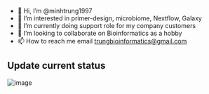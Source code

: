 - 👋 Hi, I’m @minhtrung1997
- 👀 I’m interested in primer-design, microbiome, Nextflow, Galaxy
- 🌱 I’m currently doing support role for my company customers
- 💞️ I’m looking to collaborate on Bioinformatics as a hobby
- 📫 How to reach me email trungbioinformatics@gmail.com

  
## Update current status

![image](https://github.com/user-attachments/assets/67213d31-ec32-4a2f-a717-ebd37c1b13da)

<!---
minhtrung1997/minhtrung1997 is a ✨ special ✨ repository because its `README.md` (this file) appears on your GitHub profile.
You can click the Preview link to take a look at your changes.
--->
